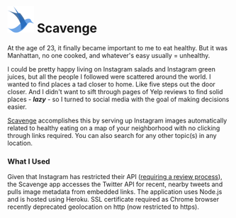 # ![alt text][logo] Scavenge

At the age of 23, it finally became important to me to eat healthy. But it was Manhattan, no one cooked, and whatever's easy usually = unhealthy.

I could be pretty happy living on Instagram salads and Instagram green juices, but all the people I followed were scattered around the world. I wanted to find places a tad closer to home. Like five steps out the door closer. And I didn't want to sift through pages of Yelp reviews to find solid places - **_lazy_** - so I turned to social media with the goal of making decisions easier.

[Scavenge][site] accomplishes this by serving up Instagram images automatically related to healthy eating on a map of your neighborhood with no clicking through links required. You can also search for any other topic(s) in any location.

### What I Used

Given that Instagram has restricted their API ([requiring a review process][instagram]), the Scavenge app accesses the Twitter API for recent, nearby tweets and pulls image metadata from embedded links. The application uses Node.js and is hosted using Heroku. SSL certificate required as Chrome browser recently deprecated geolocation on http (now restricted to https).



[logo]: https://github.com/simeonlee/scavenge/blob/master/public/images/scavengebird%402x.png "Scavenge logo"
[site]: https://www.scavenge.io "Scavenge site"
[instagram]: https://www.instagram.com/developer "Instagram developers"